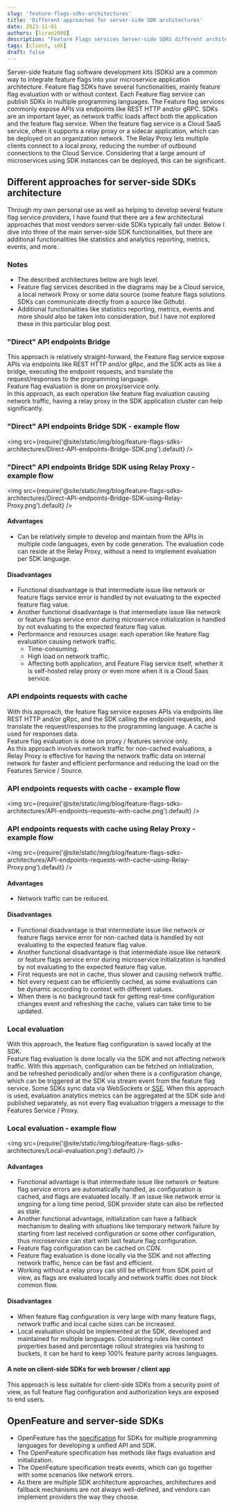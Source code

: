 ```yaml
---
slug: 'feature-flags-sdks-architectures'
title: 'Different approaches for server-side SDK architectures'
date: 2023-11-01
authors: [liran2000]
description: "Feature Flags services Server-side SDKs different architectures approaches"
tags: [client, sdk]
draft: false
---
```


Server-side feature flag software development kits (SDKs) are a common way to integrate feature flags into your microservice application architecture.
Feature flag SDKs have several functionalities, mainly feature flag evaluation with or without context.
Each Feature flag service can publish SDKs in multiple programming languages.
The Feature flag services commonly expose APIs via endpoints like REST HTTP and/or gRPC.
SDKs are an important layer, as network traffic loads affect both the application and the feature flag service.
When the feature flag service is a Cloud SaaS service, often it supports a relay proxy or a sidecar application, which can be deployed on an organization network.
The Relay Proxy lets multiple clients connect to a local proxy, reducing the number of outbound connections to the Cloud Service.
Considering that a large amount of microservices using SDK instances can be deployed, this can be significant.


<!--truncate-->

## Different approaches for server-side SDKs architecture

Through my own personal use as well as helping to develop several feature flag service providers, I have found that there are a few architectural approaches that most vendors server-side SDKs typically fall under.
Below I dive into three of the main server-side SDK functionalities, but there are additional functionalities like statistics and analytics reporting, metrics, events, and more.

### Notes

* The described architectures below are high level.
* Feature flag services described in the diagrams may be a Cloud service, a local network Proxy or some data source (some feature flags solutions SDKs can communicate directly from a source like Github).
* Additional functionalities like statistics reporting, metrics, events and more should also be taken into consideration, but I have not explored these in this particular blog post.

### "Direct" API endpoints Bridge

This approach is relatively straight-forward, the Feature flag service expose APIs via endpoints like REST HTTP and/or gRpc, and the SDK acts as like a bridge, executing the endpoint requests, and translate the request/responses to the programming language.  
Feature flag evaluation is done on proxy/service only.  
In this approach, as each operation like feature flag evaluation causing network traffic, having a relay proxy in the SDK application cluster can help significantly.

### "Direct" API endpoints Bridge SDK - example flow

<img src={require('@site/static/img/blog/feature-flags-sdks-architectures/Direct-API-endpoints-Bridge-SDK.png').default} />

### "Direct" API endpoints Bridge SDK using Relay Proxy - example flow

<img src={require('@site/static/img/blog/feature-flags-sdks-architectures/Direct-API-endpoints-Bridge-SDK-using-Relay-Proxy.png').default} />

#### Advantages

* Can be relatively simple to develop and maintain from the APIs in multiple code languages, even by code generation.
  The evaluation code can reside at the Relay Proxy, without a need to implement evaluation per SDK language.

#### Disadvantages

* Functional disadvantage is that intermediate issue like network or feature flags service error is handled by not evaluating to the expected feature flag value.
* Another functional disadvantage is that intermediate issue like network or feature flags service error during microservice initialization is handled by not evaluating to the expected feature flag value.
* Performance and resources usage: each operation like feature flag evaluation causing network traffic.
    * Time-consuming.
    * High load on network traffic.
    * Affecting both application, and Feature Flag service itself, whether it is self-hosted relay proxy or even more when it is a Cloud Saas service.

### API endpoints requests with cache

With this approach, the feature flag service exposes APIs via endpoints like REST HTTP and/or gRpc, and the SDK calling the endpoint requests, and translate the request/responses to the programming language. A cache is used for responses data.  
Feature flag evaluation is done on proxy / features service only.  
As this approach involves network traffic for non-cached evaluations, a Relay Proxy is effective for having the network traffic data on internal network for faster and efficient performance and reducing the load on the Features Service / Source.

### API endpoints requests with cache - example flow

<img src={require('@site/static/img/blog/feature-flags-sdks-architectures/API-endpoints-requests-with-cache.png').default} />

### API endpoints requests with cache using Relay Proxy - example flow

<img src={require('@site/static/img/blog/feature-flags-sdks-architectures/API-endpoints-requests-with-cache-using-Relay-Proxy.png').default} />

#### Advantages

* Network traffic can be reduced.

#### Disadvantages

* Functional disadvantage is that intermediate issue like network or feature flags service error for non-cached data is handled by not evaluating to the expected feature flag value.
* Another functional disadvantage is that intermediate issue like network or feature flags service error during microservice initialization is handled by not evaluating to the expected feature flag value.
* First requests are not in cache, thus slower and causing network traffic.
* Not every request can be efficiently cached, as some evaluations can be dynamic according to context with different values.
* When there is no background task for getting real-time configuration changes event and refreshing the cache, values can take time to be updated.

### Local evaluation

With this approach, the feature flag configuration is saved locally at the SDK.  
Feature flag evaluation is done locally via the SDK and not affecting network traffic.
With this approach, configuration can be fetched on initialization, and be refreshed periodically and/or when there is a configuration change, which can be triggered at the SDK via stream event from the feature flag service. 
Some SDKs sync data via WebSockets or [SSE](https://en.wikipedia.org/wiki/Server-sent_events).
When this approach is used, evaluation analytics metrics can be aggregated at the SDK side and published separately, as not every flag evaluation triggers a message to the Features Service / Proxy.

### Local evaluation - example flow

<img src={require('@site/static/img/blog/feature-flags-sdks-architectures/Local-evaluation.png').default} />

#### Advantages

* Functional advantage is that intermediate issue like network or feature flag service errors are automatically handled, as configuration is cached, and flags are evaluated locally.
  If an issue like network error is ongoing for a long time period, SDK provider state can also be reflected as stale.
* Another functional advantage, initialization can have a fallback mechanism to dealing with situations like temporary network failure by starting from last received configuration or some other configuration, thus microservice can start with last feature flag configuration.
* Feature flag configuration can be cached on CDN.
* Feature flag evaluation is done locally via the SDK and not affecting network traffic, hence can be fast and efficient.
* Working without a relay proxy can still be efficient from SDK point of view, as flags are evaluated locally and network traffic does not block common flow.

#### Disadvantages

* When feature flag configuration is very large with many feature flags, network traffic and local cache sizes can be increased.
* Local evaluation should be implemented at the SDK, developed and maintained for multiple languages. Considering rules like context properties based and percentage rollout strategies via hashing to buckets, it can be hard to keep 100% feature parity across languages.

#### A note on client-side SDKs for web browser / client app

This approach is less suitable for client-side SDKs from a security point of view, as full feature flag configuration and authorization keys are exposed to end users.

## OpenFeature and server-side SDKs

* OpenFeature has the [specification](https://openfeature.dev/specification/glossary/#feature-flag-sdk) for SDKs for
  multiple programming languages for developing a unified API and SDK.
* The OpenFeature specification has methods like flags evaluation and initialization.
* The OpenFeature specification treats events, which can go together with some scenarios like network errors.
* As there are multiple SDK architecture approaches, architectures and fallback mechanisms are not always
  well-defined, and vendors can implement providers the way they choose.


